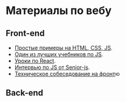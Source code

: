 # Материалы по вебу

## Front-end
* [Простые примеры на HTML, CSS, JS](https://simpl.info).
* [Один из лучших учебников по JS](https://learn.javascript.ru).
* [Уроки по React](https://proglib.io/p/react-native-tutorials/).
* [Интервью по JS от Senior-js](https://www.youtube.com/watch?v=t0pYU50Bo6A).
* [Техническое собеседование на фронт](https://proglib.io/p/interview-frontend-dev/)ю
## Back-end
